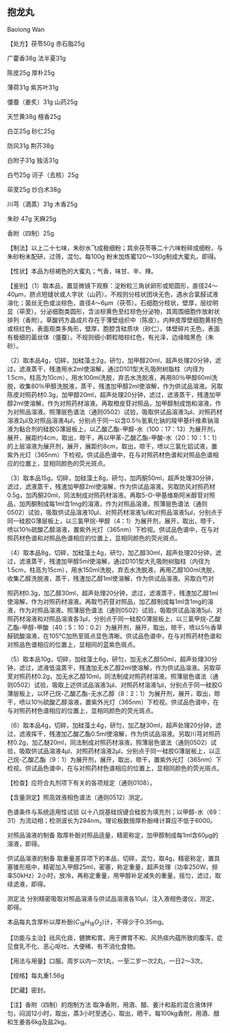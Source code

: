 ## 抱龙丸

Baolong Wan

【处方】茯苓50g 赤石脂25g

广藿香38g 法半夏31g

陈皮25g 厚朴25g

薄荷31g 紫苏叶31g

僵蚕（姜炙）31g 山药25g

天竺黄38g 檀香25g

白芷25g 砂仁25g

防风31g 荆芥38g

白附子31g 独活31g

白芍25g 诃子（去核）25g

荜茇25g 炒白术38g

川芎（酒蒸）31g 木香25g

朱砂 47g 天麻25g

香附（四制）25g

【制法】以上二十七味，朱砂水飞成极细粉；其余茯苓等二十六味粉碎成细粉，与朱砂粉末配研，过筛，混匀。每100g 粉末加炼蜜120～130g制成大蜜丸，即得。

【性状】本品为棕褐色的大蜜丸；气香，味甘、辛、辣。

【鉴别】（1）取本品，置显微镜下观察：淀粉粒三角状卵形或矩圆形，直径24～40μm，脐点短缝状或人字状（山药）。不规则分枝状团块无色，遇水合氯醛试液溶化；菌丝无色或淡棕色，直径4～6μm（茯苓）。石细胞分枝状，壁厚，层纹明显（荜茇）。分泌细胞类圆形，含淡棕黄色至红棕色分泌物，其周围细胞作放射状排列（香附）。草酸钙方晶成片存在于薄壁组织中（陈皮）。内种皮厚壁细胞黄棕色或棕红色，表面观类多角形，壁厚，胞腔含硅质块（砂仁）。体壁碎片无色，表面有极细的菌丝体（僵蚕）。不规则细小颗粒暗棕红色，有光泽，边缘暗黑色（朱砂）。

（2）取本品4g，切碎，加硅藻土2g，研匀，加甲醇20ml，超声处理20分钟，滤过，滤液蒸干，残渣用水2ml使溶解，通过D101型大孔吸附树脂柱（内径为1.5cm，柱高为10cm），用水100ml洗脱，弃去水洗脱液，再用80％甲醇60ml洗脱，收集80％甲醇洗脱液，蒸干，残渣加甲醇2ml使溶解，作为供试品溶液。另取陈皮对照药材0.3g，加甲醇20ml，超声处理20分钟，滤过，滤液蒸干，残渣加甲醇2ml使溶解，作为对照药材溶液。再取橙皮苷对照品，加甲醇制成饱和溶液，作为对照品溶液。照薄层色谱法（通则0502）试验，吸取供试品溶液3μl、对照药材溶液2μl及对照品溶液4μl，分别点于同一以含0.5％氢氧化钠的羧甲基纤维素钠溶液为黏合剂的硅胶G薄层板上，以乙酸乙酯-甲醇-水（100：17：13）为展开剂，展开，展距约4cm，取出，晾干，再以甲苯-乙酸乙酯-甲酸-水（20：10：1：1）的上层溶液为展开剂，展开，展距约8cm，取出，晾干，喷以三氯化铝试液，置紫外光灯（365nm）下检视。供试品色谱中，在与对照药材色谱和对照品色谱相应的位置上，显相同颜色的荧光斑点。

（3）取本品15g，切碎，加硅藻土8g，研匀，加丙酮50ml，超声处理30分钟，滤过，滤液蒸干，残渣加甲醇2ml使溶解，作为供试品溶液。另取防风对照药材0.5g，加丙酮20ml，同法制成对照药材溶液。再取5-O-甲基维斯阿米醇苷对照品，加丙酮制成每1ml含1mg的溶液，作为对照品溶液。照薄层色谱法（通则0502）试验，吸取供试品溶液10μl、对照药材溶液1μl和对照品溶液5μl，分别点于同一硅胶G薄层板上，以三氯甲烷-甲醇（4：1）为展开剂，展开，取出，晾干，喷以10％硫酸乙醇溶液，置紫外光灯（365nm）下检视。供试品色谱中，在与对照药材色谱和对照品色谱相应的位置上，显相同颜色的荧光斑点。

（4）取本品8g，切碎，加硅藻土4g，研匀，加乙醇30ml，超声处理20分钟，滤过，滤液蒸干，残渣加甲醇5ml使溶解，通过D101型大孔吸附树脂柱（内径为1.5cm，柱高为15cm），用水150ml洗脱，弃去水洗脱液，再用乙醇100ml洗脱，收集乙醇洗脱液，蒸干，残渣加乙醇1ml使溶解，作为供试品溶液。另取白芍对

照药材0.3g，加乙醇30ml，超声处理20分钟，滤过，滤液蒸干，残渣加乙醇1ml使溶解，作为对照药材溶液。再取芍药苷对照品，加乙醇制成每1ml含1mg的溶液，作为对照品溶液。照薄层色谱法（通则0502）试验，吸取供试品溶液5μl、对照药材溶液和对照品溶液各3μl，分别点于同一硅胶G薄层板上，以三氯甲烷-乙酸乙酯-甲醇-甲酸（40：5：10：0.2）为展开剂，展开，取出，晾干，喷以5％香草醛硫酸溶液，在105℃加热至斑点显色清晰。供试品色谱中，在与对照药材色谱和对照品色谱相应的位置上，显相同的蓝紫色斑点。

（5）取本品10g，切碎，加硅藻土6g，研匀，加无水乙醇50ml，超声处理30分钟，滤过，滤液低温蒸干，残渣加无水乙醇2ml使溶解，作为供试品溶液。另取荜茇对照药材0.2g，加无水乙醇10ml，同法制成对照药材溶液。照薄层色谱法（通则0502）试验，吸取上述供试品溶液3μl、对照药材溶液1μl，分别点于同一硅胶G薄层板上，以环己烷-乙酸乙酯-无水乙醇（8：2：1）为展开剂，展开，取出，晾干，喷以10％硫酸乙醇溶液，置紫外光灯（365nm）下检视。供试品色谱中，在与对照药材色谱相应的位置上，显相同颜色的荧光斑点。

（6）取本品4g，切碎，加硅藻土4g，研匀，加乙醚30ml，超声处理20分钟，滤过，滤液挥干，残渣加乙酸乙酯0.5ml使溶解，作为供试品溶液。另取川芎对照药材0.2g，加乙醚20ml，同法制成对照药材溶液。照薄层色谱法（通则0502）试验，吸取供试品溶液4μl、对照药材溶液2μl，分别点于同一硅胶G薄层板上，以正己烷-乙酸乙酯（9：1）为展开剂，展开，取出，晾干，置紫外光灯（365nm）下检视。供试品色谱中，在与对照药材色谱相应的位置上，显相同颜色的荧光斑点。

【检查】应符合丸剂项下有关的各项规定（通则0108）。

【含量测定】照高效液相色谱法（通则0512）测定。

色谱条件与系统适用性试验 以十八烷基硅烷键合硅胶为填充剂；以甲醇-水（69：31）为流动相；检测波长为294nm。理论板数按厚朴酚峰计算应不低于6000。

对照品溶液的制备 取厚朴酚对照品适量，精密称定，加甲醇制成每1ml含60μg的溶液，即得。

供试品溶液的制备 取重量差异项下的本品，切碎，混匀，取4g，精密称定，置具塞锥形瓶中，精密加入甲醇25ml，密塞，称定重量，超声处理（功率250W，频率50kHz）2小时，放冷，再称定重量，用甲醇补足减失的重量，摇匀，滤过，取续滤液，即得。

测定法 分别精密吸取对照品溶液与供试品溶液各10μl，注入液相色谱仪，测定，即得。

本品每丸含厚朴以厚朴酚$( C _ { 1 8 } H _ { 1 8 } O _ { 2 } )$计，不得少于0.35mg。

【功能与主治】祛风化痰，健脾和胃。用于脾胃不和、风热痰内蕴所致的腹泻，症见食乳不化、恶心呕吐、大便稀、有不消化食物。

【用法与用量】口服。周岁以内一次1丸，一至二岁一次2丸，一日2～3次。

【规格】每丸重1.56g

【贮藏】密封。

【注】香附（四制）的炮制方法 取净香附，用酒、醋、姜汁和盐的混合液体拌匀，闷润12小时，取出，蒸3小时至透心，取出，晒干。每100kg香附，用酒、醋和生姜各6kg及盐2kg。